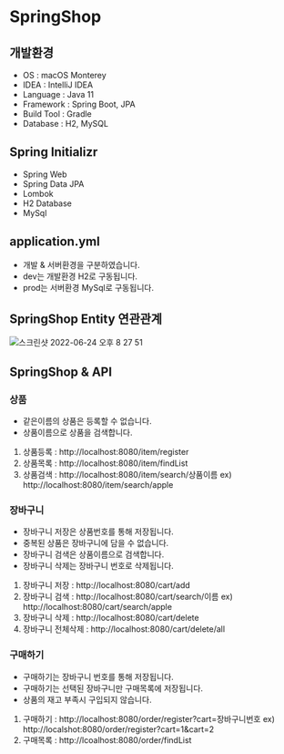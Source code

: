 # SpringShop

## 개발환경
- OS : macOS Monterey
- IDEA : IntelliJ IDEA
- Language : Java 11
- Framework : Spring Boot, JPA
- Build Tool : Gradle
- Database : H2, MySQL

## Spring Initializr
- Spring Web
- Spring Data JPA
- Lombok
- H2 Database
- MySql

## application.yml
- 개발 & 서버환경을 구분하였습니다.
- dev는 개발환경 H2로 구동됩니다.
- prod는 서버환경 MySql로 구동됩니다.

## SpringShop Entity 연관관계
![스크린샷 2022-06-24 오후 8 27 51](https://user-images.githubusercontent.com/88227465/175528704-644f1dff-a8ad-46ee-8051-dc6ff69205a4.png)


## SpringShop & API
### 상품
- 같은이름의 상품은 등록할 수 없습니다.
- 상품이름으로 상품을 검색합니다.

1. 상품등록 : http://localhost:8080/item/register
2. 상품목록 : http://localhost:8080/item/findList
3. 상품검색 : http://localhost:8080/item/search/상품이름 ex) http://localhost:8080/item/search/apple

### 장바구니
- 장바구니 저장은 상품번호를 통해 저장됩니다.
- 중복된 상품은 장바구니에 담을 수 없습니다.
- 장바구니 검색은 상품이름으로 검색합니다.
- 장바구니 삭제는 장바구니 번호로 삭제됩니다.

1. 장바구니 저장 : http://localhost:8080/cart/add
2. 장바구니 검색 : http://localhost:8080/cart/search/이름 ex) http://localhost:8080/cart/search/apple
3. 장바구니 삭제 : http://localhost:8080/cart/delete
4. 장바구니 전체삭제 : http://localhost:8080/cart/delete/all

### 구매하기
- 구매하기는 장바구니 번호를 통해 저장됩니다.
- 구매하기는 선택된 장바구니만 구매목록에 저장됩니다.
- 상품의 재고 부족시 구입되지 않습니다.

1. 구매하기 : http://localhost:8080/order/register?cart=장바구니번호 ex) http://localshot:8080/order/register?cart=1&cart=2
2. 구매목록 : http://lcoalhost:8080/order/findList
